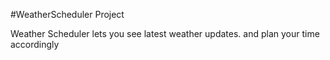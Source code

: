 #WeatherScheduler Project

Weather Scheduler lets you see latest weather updates. and plan your time accordingly
